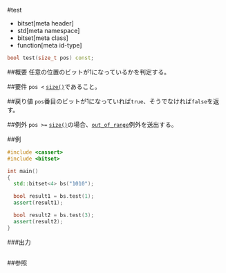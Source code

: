 #test
* bitset[meta header]
* std[meta namespace]
* bitset[meta class]
* function[meta id-type]

```cpp
bool test(size_t pos) const;
```

##概要
任意の位置のビットが1になっているかを判定する。


##要件
`pos <` [`size()`](size.md)であること。


##戻り値
`pos`番目のビットが1になっていれば`true`、そうでなければ`false`を返す。


##例外
`pos >=` [`size()`](size.md)の場合、[`out_of_range`](/reference/stdexcept.md)例外を送出する。


##例
```cpp
#include <cassert>
#include <bitset>

int main()
{
  std::bitset<4> bs("1010");

  bool result1 = bs.test(1);
  assert(result1);

  bool result2 = bs.test(3);
  assert(result2);
}
```

###出力
```
```

##参照

